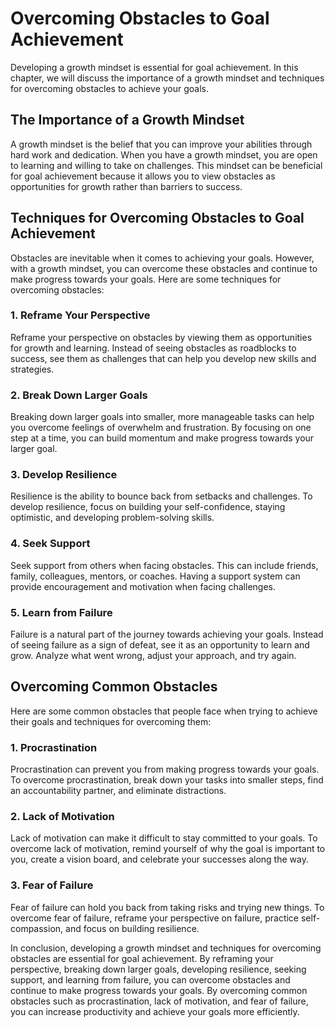 Overcoming Obstacles to Goal Achievement
=====================================================================================================

Developing a growth mindset is essential for goal achievement. In this chapter, we will discuss the importance of a growth mindset and techniques for overcoming obstacles to achieve your goals.

The Importance of a Growth Mindset
----------------------------------

A growth mindset is the belief that you can improve your abilities through hard work and dedication. When you have a growth mindset, you are open to learning and willing to take on challenges. This mindset can be beneficial for goal achievement because it allows you to view obstacles as opportunities for growth rather than barriers to success.

Techniques for Overcoming Obstacles to Goal Achievement
-------------------------------------------------------

Obstacles are inevitable when it comes to achieving your goals. However, with a growth mindset, you can overcome these obstacles and continue to make progress towards your goals. Here are some techniques for overcoming obstacles:

### 1. Reframe Your Perspective

Reframe your perspective on obstacles by viewing them as opportunities for growth and learning. Instead of seeing obstacles as roadblocks to success, see them as challenges that can help you develop new skills and strategies.

### 2. Break Down Larger Goals

Breaking down larger goals into smaller, more manageable tasks can help you overcome feelings of overwhelm and frustration. By focusing on one step at a time, you can build momentum and make progress towards your larger goal.

### 3. Develop Resilience

Resilience is the ability to bounce back from setbacks and challenges. To develop resilience, focus on building your self-confidence, staying optimistic, and developing problem-solving skills.

### 4. Seek Support

Seek support from others when facing obstacles. This can include friends, family, colleagues, mentors, or coaches. Having a support system can provide encouragement and motivation when facing challenges.

### 5. Learn from Failure

Failure is a natural part of the journey towards achieving your goals. Instead of seeing failure as a sign of defeat, see it as an opportunity to learn and grow. Analyze what went wrong, adjust your approach, and try again.

Overcoming Common Obstacles
---------------------------

Here are some common obstacles that people face when trying to achieve their goals and techniques for overcoming them:

### 1. Procrastination

Procrastination can prevent you from making progress towards your goals. To overcome procrastination, break down your tasks into smaller steps, find an accountability partner, and eliminate distractions.

### 2. Lack of Motivation

Lack of motivation can make it difficult to stay committed to your goals. To overcome lack of motivation, remind yourself of why the goal is important to you, create a vision board, and celebrate your successes along the way.

### 3. Fear of Failure

Fear of failure can hold you back from taking risks and trying new things. To overcome fear of failure, reframe your perspective on failure, practice self-compassion, and focus on building resilience.

In conclusion, developing a growth mindset and techniques for overcoming obstacles are essential for goal achievement. By reframing your perspective, breaking down larger goals, developing resilience, seeking support, and learning from failure, you can overcome obstacles and continue to make progress towards your goals. By overcoming common obstacles such as procrastination, lack of motivation, and fear of failure, you can increase productivity and achieve your goals more efficiently.
